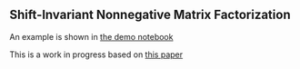## Shift-Invariant Nonnegative Matrix Factorization

An example is shown in [the demo notebook](http://nbviewer.ipython.org/github/mattwescott/senmf/blob/master/demo.ipynb)

This is a work in progress based on [this paper](http://citeseerx.ist.psu.edu/viewdoc/download?doi=10.1.1.332.1973&rep=rep1&type=pdf)
